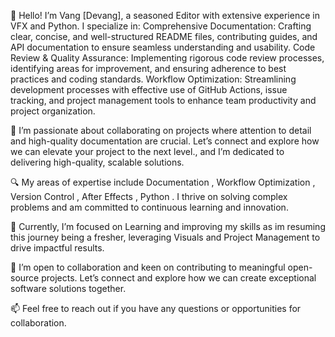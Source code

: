 👋 Hello! I’m Vang [Devang], a seasoned Editor with extensive experience in VFX and Python.
  I specialize in:
  Comprehensive Documentation: Crafting clear, concise, and well-structured README files, contributing guides, and API documentation to ensure seamless understanding and usability.
  Code Review & Quality Assurance: Implementing rigorous code review processes, identifying areas for improvement, and ensuring adherence to best practices and coding standards.
  Workflow Optimization: Streamlining development processes with effective use of GitHub Actions, issue tracking, and project management tools to enhance team productivity and project organization.
 
🤝 I’m passionate about collaborating on projects where attention to detail and high-quality documentation are crucial. Let’s connect and explore how we can elevate your project to the next level., and I’m dedicated to delivering high-quality, scalable solutions.

🔍 My areas of expertise include Documentation , Workflow Optimization , Version Control , After Effects , Python . I thrive on solving complex problems and am committed to continuous learning and innovation.

🚀 Currently, I’m focused on Learning and improving my skills as im resuming this journey being a fresher, leveraging Visuals and Project Management to drive impactful results.

🤝 I’m open to collaboration and keen on contributing to meaningful open-source projects. Let’s connect and explore how we can create exceptional software solutions together.

📫 Feel free to reach out if you have any questions or opportunities for collaboration.
